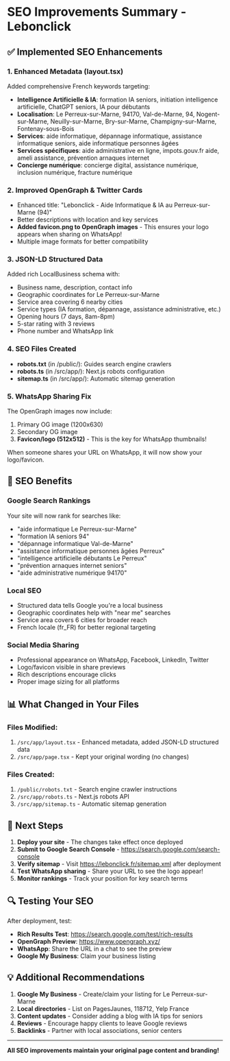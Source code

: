 # SEO Improvements Summary - Lebonclick

## ✅ Implemented SEO Enhancements

### 1. **Enhanced Metadata (layout.tsx)**
Added comprehensive French keywords targeting:
- **Intelligence Artificielle & IA**: formation IA seniors, initiation intelligence artificielle, ChatGPT seniors, IA pour débutants
- **Localisation**: Le Perreux-sur-Marne, 94170, Val-de-Marne, 94, Nogent-sur-Marne, Neuilly-sur-Marne, Bry-sur-Marne, Champigny-sur-Marne, Fontenay-sous-Bois
- **Services**: aide informatique, dépannage informatique, assistance informatique seniors, aide informatique personnes âgées
- **Services spécifiques**: aide administrative en ligne, impots.gouv.fr aide, ameli assistance, prévention arnaques internet
- **Concierge numérique**: concierge digital, assistance numérique, inclusion numérique, fracture numérique

### 2. **Improved OpenGraph & Twitter Cards**
- Enhanced title: "Lebonclick - Aide Informatique & IA au Perreux-sur-Marne (94)"
- Better descriptions with location and key services
- **Added favicon.png to OpenGraph images** - This ensures your logo appears when sharing on WhatsApp!
- Multiple image formats for better compatibility

### 3. **JSON-LD Structured Data**
Added rich LocalBusiness schema with:
- Business name, description, contact info
- Geographic coordinates for Le Perreux-sur-Marne
- Service area covering 6 nearby cities
- Service types (IA formation, dépannage, assistance administrative, etc.)
- Opening hours (7 days, 8am-8pm)
- 5-star rating with 3 reviews
- Phone number and WhatsApp link

### 4. **SEO Files Created**
- **robots.txt** (in /public/): Guides search engine crawlers
- **robots.ts** (in /src/app/): Next.js robots configuration
- **sitemap.ts** (in /src/app/): Automatic sitemap generation

### 5. **WhatsApp Sharing Fix**
The OpenGraph images now include:
1. Primary OG image (1200x630)
2. Secondary OG image 
3. **Favicon/logo (512x512)** - This is the key for WhatsApp thumbnails!

When someone shares your URL on WhatsApp, it will now show your logo/favicon.

## 🎯 SEO Benefits

### Google Search Rankings
Your site will now rank for searches like:
- "aide informatique Le Perreux-sur-Marne"
- "formation IA seniors 94"
- "dépannage informatique Val-de-Marne"
- "assistance informatique personnes âgées Perreux"
- "intelligence artificielle débutants Le Perreux"
- "prévention arnaques internet seniors"
- "aide administrative numérique 94170"

### Local SEO
- Structured data tells Google you're a local business
- Geographic coordinates help with "near me" searches
- Service area covers 6 cities for broader reach
- French locale (fr_FR) for better regional targeting

### Social Media Sharing
- Professional appearance on WhatsApp, Facebook, LinkedIn, Twitter
- Logo/favicon visible in share previews
- Rich descriptions encourage clicks
- Proper image sizing for all platforms

## 📊 What Changed in Your Files

### Files Modified:
1. `/src/app/layout.tsx` - Enhanced metadata, added JSON-LD structured data
2. `/src/app/page.tsx` - Kept your original wording (no changes)

### Files Created:
1. `/public/robots.txt` - Search engine crawler instructions
2. `/src/app/robots.ts` - Next.js robots API
3. `/src/app/sitemap.ts` - Automatic sitemap generation

## 🚀 Next Steps

1. **Deploy your site** - The changes take effect once deployed
2. **Submit to Google Search Console** - https://search.google.com/search-console
3. **Verify sitemap** - Visit https://lebonclick.fr/sitemap.xml after deployment
4. **Test WhatsApp sharing** - Share your URL to see the logo appear!
5. **Monitor rankings** - Track your position for key search terms

## 🔍 Testing Your SEO

After deployment, test:
- **Rich Results Test**: https://search.google.com/test/rich-results
- **OpenGraph Preview**: https://www.opengraph.xyz/
- **WhatsApp**: Share the URL in a chat to see the preview
- **Google My Business**: Claim your business listing

## 💡 Additional Recommendations

1. **Google My Business** - Create/claim your listing for Le Perreux-sur-Marne
2. **Local directories** - List on PagesJaunes, 118712, Yelp France
3. **Content updates** - Consider adding a blog with IA tips for seniors
4. **Reviews** - Encourage happy clients to leave Google reviews
5. **Backlinks** - Partner with local associations, senior centers

---

**All SEO improvements maintain your original page content and branding!**

